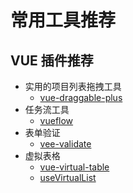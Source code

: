 # 常用工具推荐

## VUE 插件推荐

-   实用的项目列表拖拽工具
    -   [vue-draggable-plus](https://vue-draggable-plus.pages.dev/demo/nested/)
-   任务流工具
    -   [vueflow](https://vueflow.dev/)
-   表单验证
    -   [vee-validate](https://vee-validate.logaretm.com/v4/?ref=madewithvuejs.com)
-   虚拟表格
    -   [vue-virtual-table](https://github.com/waningflow/vue-virtual-table?tab=readme-ov-file)
    -   [useVirtualList](https://vueuse.org/core/useVirtualList/)
